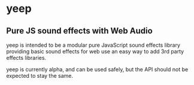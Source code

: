 # yeep

## Pure JS sound effects with Web Audio

yeep is intended to be a modular pure JavaScript sound effects library providing basic sound effects for web use an easy way to add 3rd party effects libraries.

yeep is currently alpha, and can be used safely, but the API should not be expected to stay the same.
